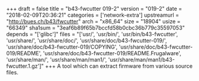 +++
draft = false
title = "b43-fwcutter 019-2"
version = "019-2"
date = "2018-02-09T20:36:21"
categories = ['network-extra']
upstreamurl = "http://bues.ch/b43/fwcutter"
arch = "x86_64"
size = "18904"
usize = "66349"
sha1sum = "3eaf6b89f65b7bccfd58b0cbc36b779c35597053"
depends = "['glibc']"
files = "['usr/', 'usr/bin/', 'usr/bin/b43-fwcutter', 'usr/share/', 'usr/share/doc/', 'usr/share/doc/b43-fwcutter-019/', 'usr/share/doc/b43-fwcutter-019/COPYING', 'usr/share/doc/b43-fwcutter-019/README', 'usr/share/doc/b43-fwcutter-019/README.Frugalware', 'usr/share/man/', 'usr/share/man/man1/', 'usr/share/man/man1/b43-fwcutter.1.gz']"
+++
A tool which can extract firmware from various source files.